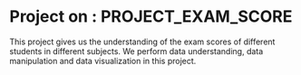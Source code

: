 # Project on : PROJECT_EXAM_SCORE
This project gives us the understanding of the exam scores of different students in different subjects. We perform data understanding, data manipulation and data visualization in this project.
